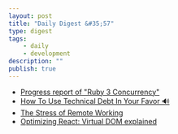 ```yaml
---
layout: post
title: "Daily Digest &#35;57"
type: digest
tags: 
    - daily
    - development
description: ""
publish: true
---
```


- [Progress report of "Ruby 3 Concurrency"](http://www.atdot.net/~ko1/activities/2018_RubyElixirConfTaiwan.pdf)
- [How To Use Technical Debt In Your Favor 🔊](https://levelup.gitconnected.com/how-to-use-technical-debt-in-your-favor-98bae475ba68)
- [The Stress of Remote Working](https://hackernoon.com/the-stress-of-remote-working-38be5bdcf4da)
- [Optimizing React: Virtual DOM explained](https://evilmartians.com/chronicles/optimizing-react-virtual-dom-explained)